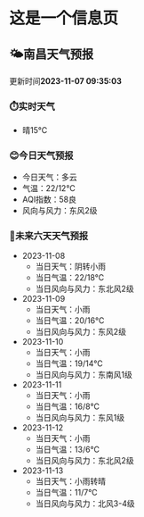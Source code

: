 # 这是一个信息页 
## 🌤️**南昌**天气预报
更新时间**2023-11-07 09:35:03**
### ⏱️实时天气
- 晴15℃
### 😊今日天气预报
- 今日天气：多云
- 气温：22/12℃
- AQI指数：58良
- 风向与风力：东风2级
### 🤩未来六天天气预报
- 2023-11-08
  - 当日天气：阴转小雨
  - 当日气温：22/18℃
  - 当日风向与风力：东北风2级
- 2023-11-09
  - 当日天气：小雨
  - 当日气温：20/16℃
  - 当日风向与风力：东风2级
- 2023-11-10
  - 当日天气：小雨
  - 当日气温：19/14℃
  - 当日风向与风力：东南风1级
- 2023-11-11
  - 当日天气：小雨
  - 当日气温：16/8℃
  - 当日风向与风力：东风1级
- 2023-11-12
  - 当日天气：小雨
  - 当日气温：13/6℃
  - 当日风向与风力：东北风2级
- 2023-11-13
  - 当日天气：小雨转晴
  - 当日气温：11/7℃
  - 当日风向与风力：北风3-4级


